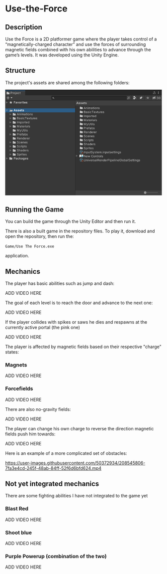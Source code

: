 # Use-the-Force

## Description

Use the Force is a 2D platformer game where the player takes control of a “magnetically-charged character” and use the forces of surrounding magnetic fields combined with his own abilities to advance through the game’s levels. It was developed using the Unity Engine.

## Structure

The project's assets are shared among the following folders:

<img title="Project" alt="Alt text" src="./README_stuff/Project.png">

## Running the Game

You can build the game through the Unity Editor and then run it.

There is also a built game in the repository files. To play it, download and open the repository, then run the:

`Game/Use The Force.exe`

application.

## Mechanics

The player has basic abilities such as jump and dash:

ADD VIDEO HERE

The goal of each level is to reach the door and advance to the next one:

ADD VIDEO HERE

If the player collides with spikes or saws he dies and respawns at the currently active portal (the pink one)

ADD VIDEO HERE

The player is affected by magnetic fields based on their respective "charge" states:

### Magnets

ADD VIDEO HERE

### Forcefields

ADD VIDEO HERE

There are also no-gravity fields:

ADD VIDEO HERE

The player can change his own charge to reverse the direction magnetic fields push him towards:

ADD VIDEO HERE

Here is an example of a more complicated set of obstacles:

https://user-images.githubusercontent.com/50372934/208545806-7fa3e4cd-245f-48ab-84ff-52f6d6bfd624.mp4

## Not yet integrated mechanics

There are some fighting abilities I have not integrated to the game yet

### Blast Red

ADD VIDEO HERE

### Shoot blue

ADD VIDEO HERE

### Purple Powerup (combination of the two)

ADD VIDEO HERE
